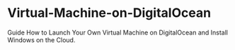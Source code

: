 # Virtual-Machine-on-DigitalOcean
Guide How to Launch Your Own Virtual Machine on DigitalOcean and Install Windows on the Cloud. 
